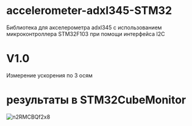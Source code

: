 # accelerometer-adxl345-STM32
Библиотека для акселерометра adxl345 с использованием микроконтроллера STM32F103 при помощи интерфейса I2C
# V1.0
Измерение ускорения по 3 осям
# результаты в STM32CubeMonitor
![n2RMCBQf2x8](https://user-images.githubusercontent.com/42744393/150825781-ae679438-836f-4d8b-a8e0-d9c78df31b42.jpg)
